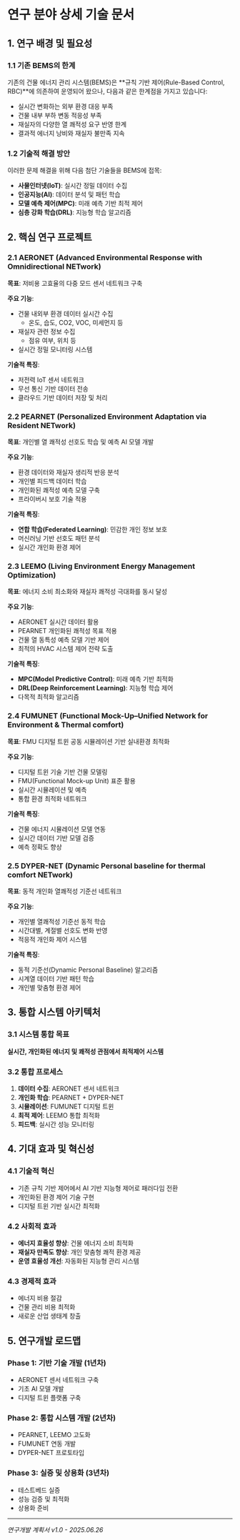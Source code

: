 # 연구 분야 상세 기술 문서

## 1. 연구 배경 및 필요성

### 1.1 기존 BEMS의 한계
기존의 건물 에너지 관리 시스템(BEMS)은 **규칙 기반 제어(Rule-Based Control, RBC)**에 의존하여 운영되어 왔으나, 다음과 같은 한계점을 가지고 있습니다:

- 실시간 변화하는 외부 환경 대응 부족
- 건물 내부 부하 변동 적응성 부족  
- 재실자의 다양한 열 쾌적성 요구 반영 한계
- 결과적 에너지 낭비와 재실자 불만족 지속

### 1.2 기술적 해결 방안
이러한 문제 해결을 위해 다음 첨단 기술들을 BEMS에 접목:

- **사물인터넷(IoT)**: 실시간 정밀 데이터 수집
- **인공지능(AI)**: 데이터 분석 및 패턴 학습
- **모델 예측 제어(MPC)**: 미래 예측 기반 최적 제어
- **심층 강화 학습(DRL)**: 지능형 학습 알고리즘

## 2. 핵심 연구 프로젝트

### 2.1 AERONET (Advanced Environmental Response with Omnidirectional NETwork)

**목표**: 저비용 고효율의 다중 모드 센서 네트워크 구축

**주요 기능**:
- 건물 내외부 환경 데이터 실시간 수집
  - 온도, 습도, CO2, VOC, 미세먼지 등
- 재실자 관련 정보 수집
  - 점유 여부, 위치 등
- 실시간 정밀 모니터링 시스템

**기술적 특징**:
- 저전력 IoT 센서 네트워크
- 무선 통신 기반 데이터 전송
- 클라우드 기반 데이터 저장 및 처리
### 2.2 PEARNET (Personalized Environment Adaptation via Resident NETwork)

**목표**: 개인별 열 쾌적성 선호도 학습 및 예측 AI 모델 개발

**주요 기능**:
- 환경 데이터와 재실자 생리적 반응 분석
- 개인별 피드백 데이터 학습
- 개인화된 쾌적성 예측 모델 구축
- 프라이버시 보호 기술 적용

**기술적 특징**:
- **연합 학습(Federated Learning)**: 민감한 개인 정보 보호
- 머신러닝 기반 선호도 패턴 분석
- 실시간 개인화 환경 제어

### 2.3 LEEMO (Living Environment Energy Management Optimization)

**목표**: 에너지 소비 최소화와 재실자 쾌적성 극대화를 동시 달성

**주요 기능**:
- AERONET 실시간 데이터 활용
- PEARNET 개인화된 쾌적성 목표 적용
- 건물 열 동특성 예측 모델 기반 제어
- 최적의 HVAC 시스템 제어 전략 도출

**기술적 특징**:
- **MPC(Model Predictive Control)**: 미래 예측 기반 최적화
- **DRL(Deep Reinforcement Learning)**: 지능형 학습 제어
- 다목적 최적화 알고리즘
### 2.4 FUMUNET (Functional Mock-Up–Unified Network for Environment & Thermal comfort)

**목표**: FMU 디지털 트윈 공동 시뮬레이션 기반 실내환경 최적화

**주요 기능**:
- 디지털 트윈 기술 기반 건물 모델링
- FMU(Functional Mock-up Unit) 표준 활용
- 실시간 시뮬레이션 및 예측
- 통합 환경 최적화 네트워크

**기술적 특징**:
- 건물 에너지 시뮬레이션 모델 연동
- 실시간 데이터 기반 모델 검증
- 예측 정확도 향상

### 2.5 DYPER-NET (Dynamic Personal baseline for thermal comfort NETwork)

**목표**: 동적 개인화 열쾌적성 기준선 네트워크

**주요 기능**:
- 개인별 열쾌적성 기준선 동적 학습
- 시간대별, 계절별 선호도 변화 반영
- 적응적 개인화 제어 시스템

**기술적 특징**:
- 동적 기준선(Dynamic Personal Baseline) 알고리즘
- 시계열 데이터 기반 패턴 학습
- 개인별 맞춤형 환경 제어

## 3. 통합 시스템 아키텍처

### 3.1 시스템 통합 목표
**실시간, 개인화된 에너지 및 쾌적성 관점에서 최적제어 시스템**

### 3.2 통합 프로세스
1. **데이터 수집**: AERONET 센서 네트워크
2. **개인화 학습**: PEARNET + DYPER-NET
3. **시뮬레이션**: FUMUNET 디지털 트윈
4. **최적 제어**: LEEMO 통합 최적화
5. **피드백**: 실시간 성능 모니터링
## 4. 기대 효과 및 혁신성

### 4.1 기술적 혁신
- 기존 규칙 기반 제어에서 AI 기반 지능형 제어로 패러다임 전환
- 개인화된 환경 제어 기술 구현
- 디지털 트윈 기반 실시간 최적화

### 4.2 사회적 효과
- **에너지 효율성 향상**: 건물 에너지 소비 최적화
- **재실자 만족도 향상**: 개인 맞춤형 쾌적 환경 제공
- **운영 효율성 개선**: 자동화된 지능형 관리 시스템

### 4.3 경제적 효과
- 에너지 비용 절감
- 건물 관리 비용 최적화
- 새로운 산업 생태계 창출

## 5. 연구개발 로드맵

### Phase 1: 기반 기술 개발 (1년차)
- AERONET 센서 네트워크 구축
- 기초 AI 모델 개발
- 디지털 트윈 플랫폼 구축

### Phase 2: 통합 시스템 개발 (2년차)
- PEARNET, LEEMO 고도화
- FUMUNET 연동 개발
- DYPER-NET 프로토타입

### Phase 3: 실증 및 상용화 (3년차)
- 테스트베드 실증
- 성능 검증 및 최적화
- 상용화 준비

---
*연구개발 계획서 v1.0 - 2025.06.26*